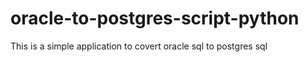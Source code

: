 # oracle-to-postgres-script-python
This is a simple application to covert oracle sql to postgres sql
